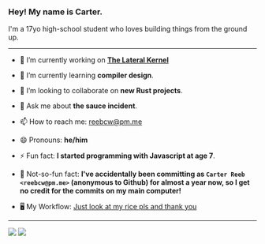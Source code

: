 ### Hey! My name is Carter.

I'm a 17yo high-school student who loves building things from the ground up.

---

- 🔭 I’m currently working on __[The Lateral Kernel](https://github.com/carterisonline/lateral)__
- 🌱 I’m currently learning __compiler design__. 
- 👯 I’m looking to collaborate on __new Rust projects__.
- 💬 Ask me about __the sauce incident__.

- 📫 How to reach me: reebcw@pm.me
- 😄 Pronouns: __he/him__
- ⚡ Fun fact: __I started programming with Javascript at age 7__.
- 😤 Not-so-fun fact: __I've accidentally been committing as `Carter Reeb <reebcw@pm.me>` (anonymous to Github) for almost a year now, so I get no credit for the commits on my main computer!__
- 🖥 My Workflow: [Just look at my rice pls and thank you](https://raw.githubusercontent.com/carterisonline/carterisonline/master/le-rice.png)
---
<img src="https://github-readme-stats.vercel.app/api?username=carterisonline&show_icons=true&theme=nord&bg_color=0,22272e,22272e&hide_border=true&include_all_commits=true">

<img src="https://github-readme-stats.vercel.app/api/top-langs/?username=carterisonline&layout=compact&theme=nord&bg_color=0,22272e,22272e&hide_border=true)](https://github.com/anuraghazra/github-readme-stats">
